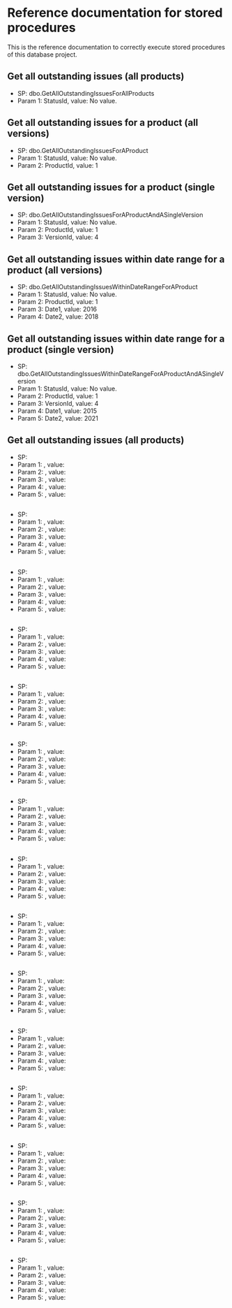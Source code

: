 # Reference documentation for stored procedures

This is the reference documentation to correctly execute stored procedures of this database project.

## Get all outstanding issues (all products)
- SP: dbo.GetAllOutstandingIssuesForAllProducts
- Param 1: StatusId, value: No value.

## Get all outstanding issues for a product (all versions)
- SP: dbo.GetAllOutstandingIssuesForAProduct
- Param 1: StatusId, value: No value.
- Param 2: ProductId, value: 1

## Get all outstanding issues for a product (single version)
- SP: dbo.GetAllOutstandingIssuesForAProductAndASingleVersion
- Param 1: StatusId, value: No value.
- Param 2: ProductId, value: 1
- Param 3: VersionId, value: 4

## Get all outstanding issues within date range for a product (all versions)
- SP: dbo.GetAllOutstandingIssuesWithinDateRangeForAProduct
- Param 1: StatusId, value: No value.
- Param 2: ProductId, value: 1
- Param 3: Date1, value: 2016
- Param 4: Date2, value: 2018

## Get all outstanding issues within date range for a product (single version)
- SP: dbo.GetAllOutstandingIssuesWithinDateRangeForAProductAndASingleVersion
- Param 1: StatusId, value: No value.
- Param 2: ProductId, value: 1
- Param 3: VersionId, value: 4
- Param 4: Date1, value: 2015
- Param 5: Date2, value: 2021

## Get all outstanding issues (all products)
- SP:
- Param 1: , value:
- Param 2: , value:
- Param 3: , value:
- Param 4: , value:
- Param 5: , value:

## 
- SP:
- Param 1: , value:
- Param 2: , value:
- Param 3: , value:
- Param 4: , value:
- Param 5: , value:

## 
- SP:
- Param 1: , value:
- Param 2: , value:
- Param 3: , value:
- Param 4: , value:
- Param 5: , value:

## 
- SP:
- Param 1: , value:
- Param 2: , value:
- Param 3: , value:
- Param 4: , value:
- Param 5: , value:

## 
- SP:
- Param 1: , value:
- Param 2: , value:
- Param 3: , value:
- Param 4: , value:
- Param 5: , value:

## 
- SP:
- Param 1: , value:
- Param 2: , value:
- Param 3: , value:
- Param 4: , value:
- Param 5: , value:

## 
- SP:
- Param 1: , value:
- Param 2: , value:
- Param 3: , value:
- Param 4: , value:
- Param 5: , value:

## 
- SP:
- Param 1: , value:
- Param 2: , value:
- Param 3: , value:
- Param 4: , value:
- Param 5: , value:

## 
- SP:
- Param 1: , value:
- Param 2: , value:
- Param 3: , value:
- Param 4: , value:
- Param 5: , value:

## 
- SP:
- Param 1: , value:
- Param 2: , value:
- Param 3: , value:
- Param 4: , value:
- Param 5: , value:

## 
- SP:
- Param 1: , value:
- Param 2: , value:
- Param 3: , value:
- Param 4: , value:
- Param 5: , value:

## 
- SP:
- Param 1: , value:
- Param 2: , value:
- Param 3: , value:
- Param 4: , value:
- Param 5: , value:

## 
- SP:
- Param 1: , value:
- Param 2: , value:
- Param 3: , value:
- Param 4: , value:
- Param 5: , value:

## 
- SP:
- Param 1: , value:
- Param 2: , value:
- Param 3: , value:
- Param 4: , value:
- Param 5: , value:

## 
- SP:
- Param 1: , value:
- Param 2: , value:
- Param 3: , value:
- Param 4: , value:
- Param 5: , value:

